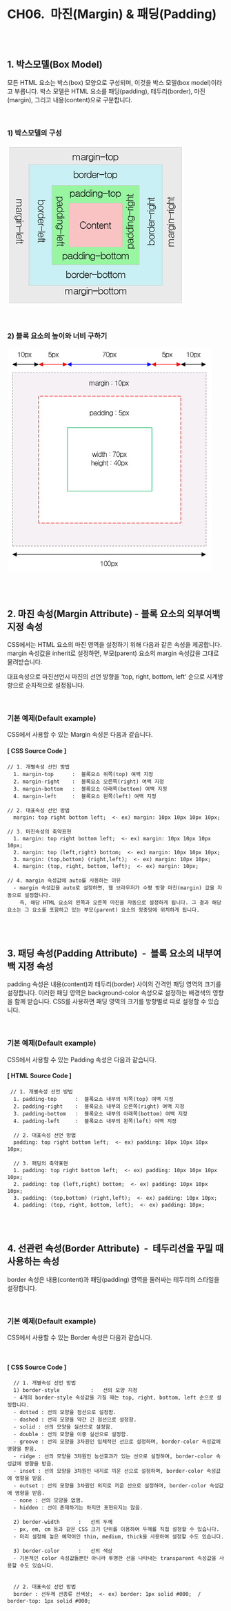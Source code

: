 
# CH06.  마진(Margin) & 패딩(Padding)  

<br>
<br>

## 1. 박스모델(Box Model)     

모든 HTML 요소는 박스(box) 모양으로 구성되며, 이것을 박스 모델(box model)이라고 부릅니다. 박스 모델은 HTML 요소를 패딩(padding), 테두리(border), 마진(margin), 그리고 내용(content)으로 구분합니다.

<br>

### 1) 박스모델의 구성

![](Files/Boxmodel1.jpg)

<br> 

### 2) 블록 요소의 높이와 너비 구하기

  

![](Files/Boxmodel2.jpg)

<br>
<br>  

## 2. 마진 속성(Margin Attribute) - 블록 요소의 외부여백 지정 속성  

CSS에서는 HTML 요소의 마진 영역을 설정하기 위해 다음과 같은 속성을 제공합니다. margin 속성값을 inherit로 설정하면, 부모(parent) 요소의 margin 속성값을 그대로 물려받습니다.

  

대표속성으로 마진선언시 마진의 선언 방향을 'top, right, bottom, left' 순으로 시계방향으로 순차적으로 설정됩니다.

<br>

### 기본 예제(Default example)

CSS에서 사용할 수 있는 Margin 속성은 다음과 같습니다.

  

#### \[ CSS Source Code \]

```
// 1. 개별속성 선언 방법					
  1. margin-top      :  블록요소 위쪽(top) 여백 지정
  2. margin-right    :  블록요소 오른쪽(right) 여백 지정
  3. margin-bottom   :  블록요소 아래쪽(bottom) 여백 지정
  4. margin-left     :  블록요소 왼쪽(left) 여백 지정
	
// 2. 대표속성 선언 방법	
  margin: top right bottom left;  <- ex) margin: 10px 10px 10px 10px;  
	
// 3. 마진속성의 축약표현
  1. margin: top right bottom left;  <- ex) margin: 10px 10px 10px 10px;  
  2. margin: top (left,right) bottom;  <- ex) margin: 10px 10px 10px;  
  3. margin: (top,bottom) (right,left);  <- ex) margin: 10px 10px;  
  4. margin: (top, right, bottom, left);  <- ex) margin: 10px;  
	
// 4. margin 속성값에 auto를 사용하는 이유
  - margin 속성값을 auto로 설정하면, 웹 브라우저가 수평 방향 마진(margin) 값을 자동으로 설정합니다. 
    즉, 해당 HTML 요소의 왼쪽과 오른쪽 마진을 자동으로 설정하게 됩니다. 그 결과 해당 요소는 그 요소를 포함하고 있는 부모(parent) 요소의 정중앙에 위치하게 됩니다.
```

<br>
<br>

## 3. 패딩 속성(Padding Attribute)  -  블록 요소의 내부여백 지정 속성
 
padding 속성은 내용(content)과 테두리(border) 사이의 간격인 패딩 영역의 크기를 설정합니다. 이러한 패딩 영역은 background-color 속성으로 설정하는 배경색의 영향을 함께 받습니다. CSS를 사용하면 패딩 영역의 크기를 방향별로 따로 설정할 수 있습니다.

<br>

### 기본 예제(Default example)

CSS에서 사용할 수 있는 Padding 속성은 다음과 같습니다.
 

#### \[ HTML Source Code \]

```
 // 1. 개별속성 선언 방법					
  1. padding-top      :  블록요소 내부의 위쪽(top) 여백 지정
  2. padding-right    :  블록요소 내부의 오른쪽(right) 여백 지정
  3. padding-bottom   :  블록요소 내부의 아래쪽(bottom) 여백 지정
  4. padding-left     :  블록요소 내부의 왼쪽(left) 여백 지정
	
  // 2. 대표속성 선언 방법	
  padding: top right bottom left;  <- ex) padding: 10px 10px 10px 10px;  
	
  // 3. 패딩의 축약표현
  1. padding: top right bottom left;  <- ex) padding: 10px 10px 10px 10px;  
  2. padding: top (left,right) bottom;  <- ex) padding: 10px 10px 10px;  
  3. padding: (top,bottom) (right,left);  <- ex) padding: 10px 10px;  
  4. padding: (top, right, bottom, left);  <- ex) padding: 10px;  
```

<br>
<br>

## 4\. 선관련 속성(Border Attribute)  -  테두리선을 꾸밀 때 사용하는 속성
 
border 속성은 내용(content)과 패딩(padding) 영역을 둘러싸는 테두리의 스타일을 설정합니다.

<br>

### 기본 예제(Default example)

CSS에서 사용할 수 있는 Border 속성은 다음과 같습니다.

<br>

#### \[ CSS Source Code \]

```
  // 1. 개별속성 선언 방법
  1) border-style          :   선의 모양 지정
  - 4개의 border-style 속성값을 가질 때는 top, right, bottom, left 순으로 설정합니다. 	
  - dotted : 선의 모양을 점선으로 설정함.
  - dashed : 선의 모양을 약간 긴 점선으로 설정함.
  - solid : 선의 모양을 실선으로 설정함.
  - double : 선의 모양을 이중 실선으로 설정함.
  - groove : 선의 모양을 3차원인 입체적인 선으로 설정하며, border-color 속성값에 영향을 받음.
  - ridge : 선의 모양을 3차원인 능선효과가 있는 선으로 설정하며, border-color 속성값에 영향을 받음.
  - inset : 선의 모양을 3차원인 내지로 끼운 선으로 설정하며, border-color 속성값에 영향을 받음.
  - outset : 선의 모양을 3차원인 외지로 끼운 선으로 설정하며, border-color 속성값에 영향을 받음.
  - none : 선의 모양을 없앰.
  - hidden : 선이 존재하기는 하지만 표현되지는 않음.

  2) border-width      :   선의 두께
  - px, em, cm 등과 같은 CSS 크기 단위를 이용하여 두께를 직접 설정할 수 있습니다. 
  - 미리 설정해 놓은 예약어인 thin, medium, thick을 사용하여 설정할 수도 있습니다.

  3) border-color      :   선의 색상   
  - 기본적인 color 속성값들뿐만 아니라 투명한 선을 나타내는 transparent 속성값을 사용할 수도 있습니다.


  // 2. 대표속성 선언 방법
  border : 선두께 선종류 선색상;  <- ex) border: 1px solid #000;  /  border-top: 1px solid #000;
```